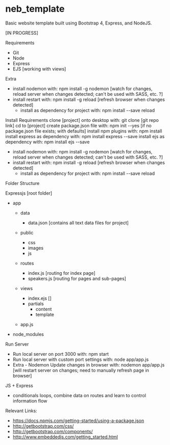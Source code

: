 # neb_template
Basic website template built using Bootstrap 4, Express, and NodeJS.

[IN PROGRESS]

Requirements
- Git
- Node
- Express
- EJS [working with views]

Extra
- install nodemon with: npm install -g nodemon [watch for changes, reload server when changes detected; can't be used with SASS, etc. ?]
- install restart with: npm install -g reload [refresh browser when changes detected]
	- install as dependency for project with: npm install --save reload

Install Requirements
clone [project] onto desktop with: git clone [git repo link]
cd to [project]
create package.json file with: npm init --yes [if no package.json file exists; with defaults]
install npm plugins with: npm install
install express as dependency with: npm install express --save
install ejs as dependency with: npm install ejs --save
- install nodemon with: npm install -g nodemon [watch for changes, reload server when changes detected; can't be used with SASS, etc. ?]
- install restart with: npm install -g reload [refresh browser when changes detected]
	- install as dependency for project with: npm install --save reload



Folder Structure

Expressjs [root folder]
 - app
 	- data
 		- data.json [contains all text data files for project]
 	- public
 		- css
 		- images
 		- js
 	- routes
 		- index.js [routing for index page]
 		- speakers.js [routing for pages and sub-pages]
 	- views
 		- index.ejs []
 		- partials
 			- content
 			- template

 	- app.js
 - node_modules



Run Server
- Run local server on port 3000 with: npm start 
- Run local server with custom port settings with: node app/app.js
- Extra - Nodemon Update changes in browser with: nodemon app/app.js [will restart server on changes; need to manually refresh page in browser]

JS + Express
- conditionals loops, combine data on routes and learn to control information flow 

Relevant Links:
- https://docs.npmjs.com/getting-started/using-a-package.json
- http://getbootstrap.com/css/
- http://getbootstrap.com/components/
- http://www.embeddedjs.com/getting_started.html




